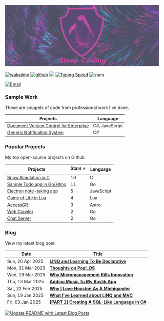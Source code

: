 ![nickstambaugh.vercel.app](Sieep-Coding.png)

[![wakatime](https://wakatime.com/badge/user/2156ce13-ae9d-4c0e-a543-89b2bddcd2f6.svg?style=flat-square)](https://wakatime.com/@2156ce13-ae9d-4c0e-a543-89b2bddcd2f6)
[![github](https://img.shields.io/github/followers/sieep-coding?logo=github&style=flat-square)](https://github.com/sieep-coding?tab=followers)
![](https://komarev.com/ghpvc/?username=alteryx-motives&color=orange&style=flat-square&base=6000) 
<a href="https://monkeytype.com/profile/sieep-coding" target="_blank"><img src="https://img.shields.io/badge/⌨️_Average_WPM-78+-darkgreen?&logo=keyboard&logoColor=white" alt="Typing Speed"/></a>
<img src="https://img.shields.io/github/stars/sieep-coding?label=Stars" alt="stars">

[![Email](https://img.shields.io/badge/Email_Me-purple?style=for-the-badge&logo=ProtonMail&logoColor=white)](mailto:nickstambaugh@proton.me)

### Sample Work

These are snippets of code from professional work I've done.

| Projects | Language |
| --- | --- |
| [Document Version Control for Enterprise](https://gist.github.com/Sieep-Coding/6692c1a888deae917d80de6b085ad7d9) | C#, JavaScript |
| [Generic Notification System](https://gist.github.com/Sieep-Coding/ea637b985b1641c3f9f7bd4eef339ed4) | C# |

### Popular Projects

My top open-source projects on Github.

| Projects | Stars ⭐ | Language |
| --- | --- | --- |
| [Snow Simulation in C](https://github.com/Sieep-Coding/snow-simulation) | 16 | C |
| [Sample Todo app in Go/Htmx](https://github.com/Sieep-Coding/todo-htmx-alpine-go) | 11 | Go |
| [Electron note-taking app](https://github.com/Sieep-Coding/notezone)   | 5 | JavaScript |
| [Game of Life in Lua](https://github.com/Sieep-Coding/game-of-life-lua)   | 4 | Lua |
| [AccessGR](https://github.com/Sieep-Coding/accessGR-site) | 3 | Astro |
| [Web Crawler](https://github.com/Sieep-Coding/web-crawler) | 2 | Go |
| [Chat Server](https://github.com/Sieep-Coding/chatserver) | 2 | Go |

### Blog
View my latest blog post.
<!-- BLOG-POST-LIST:START -->

<!-- BLOG-POST-LIST:START -->
| Date | Title |
| --- | --- |
| Sun, 20 Apr 2025 | **[LINQ and Learning To Be Declarative](https://sieep-coding.github.io/posts/LINQ-and-being-declarative/)** |
| Mon, 31 Mar 2025 | **[Thoughts on Pop!_OS](https://sieep-coding.github.io/posts/pop-os-is-a-great-os/)** |
| Wed, 19 Mar 2025 | **[Why Micromanagement Kills Innovation](https://sieep-coding.github.io/posts/Why-Micromanagement-Kills-Innovation/)** |
| Thu, 13 Mar 2025 | **[Adding Music To My Raylib App](https://sieep-coding.github.io/posts/adding-song-raylib-app/)** |
| Sat, 22 Feb 2025 | **[Why I Love Houston As A Michigander](https://sieep-coding.github.io/posts/houston/)** |
| Sun, 19 Jan 2025 | **[What I've Learned about LINQ and MVC](https://sieep-coding.github.io/posts/linq-and-entity/)** |
| Fri, 03 Jan 2025 | **[[PART 1] Creating A SQL-Like Language in C#](https://sieep-coding.github.io/posts/sql_fun_pt1/)** |

<!-- BLOG-POST-LIST:END -->

[![Update README with Latest Blog Posts](https://github.com/Sieep-Coding/Sieep-Coding/actions/workflows/update-blog.yml/badge.svg)](https://github.com/Sieep-Coding/Sieep-Coding/actions/workflows/update-blog.yml)

<!---
### Skills
#### Languages ⚡
[![My Skills](https://skillicons.dev/icons?i=cs,go,typescript,python,c,lua)](https://skillicons.dev)

#### Frameworks 🏘
[![My Skills](https://skillicons.dev/icons?i=dotnet,react,tailwindcss,bootstrap,astro)](https://skillicons.dev)

#### Tools ⚙️
[![My Skills](https://skillicons.dev/icons?i=visualstudio,mint,debian,sqlite,linux,powershell,bash,neovim,vercel)](https://skillicons.dev)
